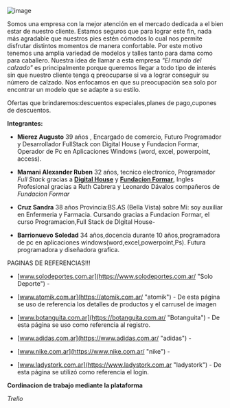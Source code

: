 ![image](https://user-images.githubusercontent.com/87153906/127256057-73a69a3a-4f0b-4aba-8e86-3ff3171d4069.png)


Somos una empresa con la mejor atención en el mercado dedicada a el bien estar de nuestro cliente. Estamos seguros que para lograr este fin, nada más agradable que nuestros pies estén cómodos lo cual nos permite disfrutar distintos momentos de manera confortable. Por este motivo tenemos una amplia variedad de modelos y talles tanto para dama como para caballero. Nuestra idea de llamar a esta empresa *"El mundo del calzado"*  es principalmente porque  queremos llegar a todo tipo de interés sin que nuestro cliente tenga q preocuparse si va a lograr conseguir su número de calzado. Nos enfocamos en que su preocupación sea solo por encontrar un modelo que se adapte a su estilo.

Ofertas que brindaremos:descuentos especiales,planes de pago,cupones de descuentos.


**Integrantes:**

- **Mierez  Augusto**
39 años , Encargado de comercio, Futuro Programador  y Desarrollador FullStack con  Digital House y Fundacion Formar, Operador de Pc en Aplicaciones Windows (word, excel, powerpoint, access).

- **Mamani Alexander Ruben**  32 años, tecnico electronico, Programador *Full Stack* gracias a **[Digital House](https://www.digitalhouse.com/ar "Digital House")** y **[Fundacion Formar](https://www.fundacionformar.net/ "Fundacion formar")**, Ingles Profesional gracias a Ruth Cabrera y Leonardo Dávalos compañeros de *Fundacion Formar*



- **Cruz Sandra**
38 años
Provincia:BS.AS (Bella Vista)
sobre Mi: soy auxiliar en Enfermeria y Farmacia.
 Cursando gracias a Fundacion Formar, el curso Programacion,Full Stack de DIgital House- 



- **Barrionuevo Soledad**
34 años,docencia durante 10 años,programadora de pc en aplicaciones windows(word,excel,powerpoint,Ps). Futura programadora y diseñadora grafica.

PAGINAS DE REFERENCIAS!!!

- [www.solodeportes.com.ar](https://www.solodeportes.com.ar/ "Solo Deporte") - 

- [www.atomik.com.ar](https://atomik.com.ar/ "atomik") - De esta página se uso de referencia los detalles de productos y el carrusel de imagen

- [www.botanguita.com.ar](https://botanguita.com.ar/ "Botanguita") - De esta página se uso como referencia al registro.

- [www.adidas.com.ar](https://www.adidas.com.ar/ "adidas") - 

- [www.nike.com.ar](https://www.nike.com.ar/ "nike") - 

- [www.ladystork.com.ar](https://www.ladystork.com.ar "ladystork")  - De esta página se utilizó como referencia el login.

**Cordinacion de trabajo mediante la plataforma**

*Trello*

